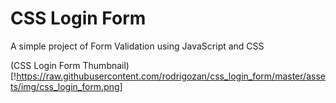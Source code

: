 # CSS Login Form

A simple project of Form Validation using JavaScript and CSS

(CSS Login Form Thumbnail)[!https://raw.githubusercontent.com/rodrigozan/css_login_form/master/assets/img/css_login_form.png]